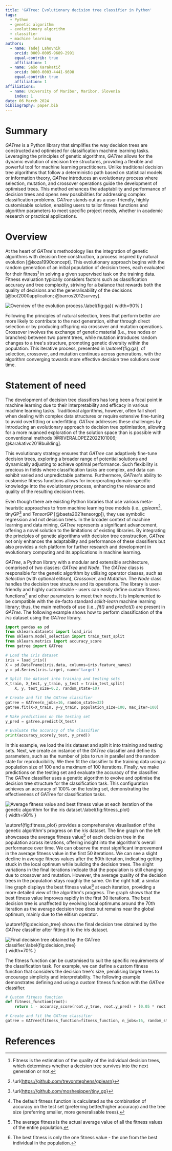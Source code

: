 ```yaml
---
title: 'GATree: Evolutionary decision tree classifier in Python'
tags:
  - Python
  - genetic algorithm
  - evolutionary algorithm
  - classifier
  - machine learning
authors:
  - name: Tadej Lahovnik
    orcid: 0009-0005-9689-2991
    equal-contrib: true
    affiliation: 1
  - name: Sašo Karakatič
    orcid: 0000-0003-4441-9690
    equal-contrib: true
    affiliation: 1
affiliations:
  - name: University of Maribor, Maribor, Slovenia
    index: 1
date: 06 March 2024
bibliography: paper.bib
---
```


# Summary

_GATree_ is a Python library that simplifies the way decision trees are constructed and optimised for classification machine learning tasks. Leveraging the principles of genetic algorithms, _GATree_ allows for the dynamic evolution of decision tree structures, providing a flexible and powerful tool for machine learning practitioners. Unlike traditional decision tree algorithms that follow a deterministic path based on statistical models or information theory, _GATree_ introduces an evolutionary process where selection, mutation, and crossover operations guide the development of optimised trees. This method enhances the adaptability and performance of decision trees and opens new possibilities for addressing complex classification problems. _GATree_ stands out as a user-friendly, highly customisable solution, enabling users to tailor fitness functions and algorithm parameters to meet specific project needs, whether in academic research or practical applications.

# Overview

At the heart of _GATree_'s methodology lies the integration of genetic algorithms with decision tree construction, a process inspired by natural evolution [@koza1990concept]. This evolutionary approach begins with the random generation of an initial population of decision trees, each evaluated for their fitness[^1] in solving a given supervised task on the training data. Fitness evaluation typically considers factors such as classification accuracy and tree complexity, striving for a balance that rewards both the quality of decisions and the generalisability of the decisions [@bot2000application; @barros2012survey].

[^1]: Fitness is the estimation of the quality of the individual decision trees, which determines whether a decision tree survives into the next generation or not.

![Overview of the evolution process.\label{fig:ga}](./images/ga.png){ width=90% }

Following the principles of natural selection, trees that perform better are more likely to contribute to the next generation, either through direct selection or by producing offspring via crossover and mutation operations. Crossover involves the exchange of genetic material (i.e., tree nodes or branches) between two parent trees, while mutation introduces random changes to a tree's structure, promoting genetic diversity within the population. This iterative process, presented in \autoref{fig:ga}, of selection, crossover, and mutation continues across generations, with the algorithm converging towards more effective decision tree solutions over time.

# Statement of need

The development of decision tree classifiers has long been a focal point in machine learning due to their interpretability and efficacy in various machine learning tasks. Traditional algorithms, however, often fall short when dealing with complex data structures or require extensive fine-tuning to avoid overfitting or underfitting. _GATree_ addresses these challenges by introducing an evolutionary approach to decision tree optimisation, allowing for a more nuanced exploration of the solution space than is possible with conventional methods [@RIVERALOPEZ2022101006; @karakativc2018building].

This evolutionary strategy ensures that _GATree_ can adaptively fine-tune decision trees, exploring a broader range of potential solutions and dynamically adjusting to achieve optimal performance. Such flexibility is precious in fields where classification tasks are complex, and data can exhibit varied and unpredictable patterns. Furthermore, _GATree_'s ability to customise fitness functions allows for incorporating domain-specific knowledge into the evolutionary process, enhancing the relevance and quality of the resulting decision trees.

Even though there are existing Python libraries that use various meta-heuristic approaches to from machine learning tree models (i.e., _gplearn_[^2], tinyGP[^3] and _TensorGP_ [@baeta2021tensorgp]), they use symbolic regression and not decision trees. In the broader context of machine learning and data mining, _GATree_ represents a significant advancement, offering a novel solution to the limitations of existing libraries. By integrating the principles of genetic algorithms with decision tree construction, _GATree_ not only enhances the adaptability and performance of these classifiers but also provides a rich platform for further research and development in evolutionary computing and its applications in machine learning.

[^2]: \url{https://github.com/trevorstephens/gplearn}
[^3]: \url{https://github.com/moshesipper/tiny_gp}

_GATree_, a Python library with a modular and extensible architecture, comprised of two classes: _GATree_ and _Node_. The _GATree_ class is responsible for the genetic algorithm by utilising operator classes, such as _Selection_ (with optional elitism), _Crossover_, and _Mutation_. The _Node_ class handles the decision tree structure and its operations. The library is user-friendly and highly customisable - users can easily define custom fitness functions[^4] and other parameters to meet their needs. It is implemented to be compatible with the de-facto standard _scikit-learn_ machine learning library; thus, the main methods of use (i.e., _fit()_ and _predict()_) are present in _GATree_. The following example shows how to perform classification of the _iris_ dataset using the _GATree_ library.

[^4]: The default fitness function is calculated as the combination of accuracy on the test set (preferring better/higher accuracy) and the tree size (preferring smaller, more generalisable trees).

```python
import pandas as pd
from sklearn.datasets import load_iris
from sklearn.model_selection import train_test_split
from sklearn.metrics import accuracy_score
from gatree import GATree

# Load the iris dataset
iris = load_iris()
X = pd.DataFrame(iris.data, columns=iris.feature_names)
y = pd.Series(iris.target, name='target')

# Split the dataset into training and testing sets
X_train, X_test, y_train, y_test = train_test_split(
    X, y, test_size=0.2, random_state=10)

# Create and fit the GATree classifier
gatree = GATree(n_jobs=16, random_state=32)
gatree.fit(X=X_train, y=y_train, population_size=100, max_iter=100)

# Make predictions on the testing set
y_pred = gatree.predict(X_test)

# Evaluate the accuracy of the classifier
print(accuracy_score(y_test, y_pred))
```

In this example, we load the iris dataset and split it into training and testing sets. Next, we create an instance of the _GATree_ classifier and define its parameters, such as the number of jobs to run in parallel and the random state for reproducibility. We then fit the classifier to the training data using a population size of 100 and a maximum of 100 iterations. Finally, we make predictions on the testing set and evaluate the accuracy of the classifier. The _GATree_ classifier uses a genetic algorithm to evolve and optimise the decision tree structure for the classification task. This configuration achieves an accuracy of 100% on the testing set, demonstrating the effectiveness of GATree for classification tasks.

![Average fitness value and best fitness value at each iteration of the genetic algorithm for the iris dataset.\label{fig:fitness_plot}](./images/fitness_value.png){ width=90% }

\autoref{fig:fitness_plot} provides a comprehensive visualisation of the genetic algorithm's progress on the _iris_ dataset. The line graph on the left showcases the average fitness value[^5] of each decision tree in the population across iterations, offering insight into the algorithm's overall performance over time. We can observe the most significant improvement in the average fitness value in the first 50 iterations. We can see a slight decline in average fitness values after the 50th iteration, indicating getting stuck in the local optimum while building the decision trees. The slight variations in the final iterations indicate that the population is still changing due to crossover and mutation. However, the average quality of the decision trees in the population stays roughly the same. On the right half, a similar line graph displays the best fitness value[^6] at each iteration, providing a more detailed view of the algorithm's progress. The graph shows that the best fitness value improves rapidly in the first 30 iterations. The best decision tree is unaffected by evolving local optimums around the 70th iteration as the average decision tree does but remains near the global optimum, mainly due to the elitism operator.

[^5]: The average fitness is the actual average value of all the fitness values of the entire population.
[^6]: The best fitness is only the one fitness value - the one from the best individual in the population.

\autoref{fig:decision_tree} shows the final decision tree obtained by the _GATree_ classifier after fitting it to the _iris_ dataset.

![Final decision tree obtained by the GATree classifier.\label{fig:decision_tree}](./images/decision_tree.png){ width=70% }

The fitness function can be customised to suit the specific requirements of the classification task. For example, we can define a custom fitness function that considers the decision tree's size, penalising larger trees to encourage simplicity and interpretability. The following example demonstrates defining and using a custom fitness function with the _GATree_ classifier.

```python
# Custom fitness function
def fitness_function(root):
    return 1 - accuracy_score(root.y_true, root.y_pred) + (0.05 * root.size())

# Create and fit the GATree classifier
gatree = GATree(fitness_function=fitness_function, n_jobs=16, random_state=10)
```

# References

